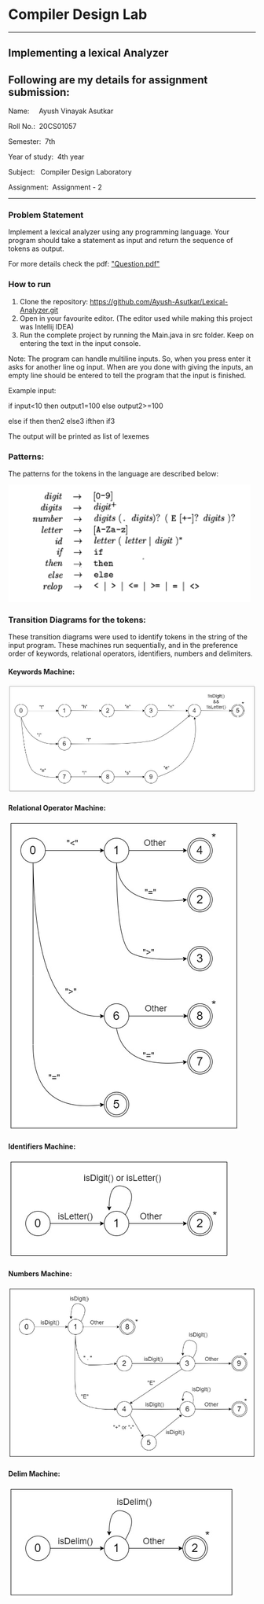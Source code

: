 # Compiler Design Lab

---

## Implementing a lexical Analyzer
## Following are my details for assignment submission:
<p>Name: &nbsp;&nbsp;&nbsp;&nbsp;Ayush Vinayak Asutkar</p>
<p>Roll No.: &nbsp;20CS01057</p>
<p>Semester: &nbsp;7th</p>
<p>Year of study: &nbsp;4th year</p>
<p>Subject: &nbsp;&nbsp;Compiler Design Laboratory</p>
<p>Assignment: &nbsp;Assignment - 2</p>

---


### Problem Statement
<p>Implement a lexical analyzer using any programming language. Your program should take a statement as input
and return the sequence of tokens as output.</p>

<p>For more details check the pdf: <a href="Question.pdf">"Question.pdf"</a></p>

### How to run
1. Clone the repository: https://github.com/Ayush-Asutkar/Lexical-Analyzer.git
2. Open in your favourite editor. (The editor used while making this project was Intellij IDEA)
3. Run the complete project by running the Main.java in src folder. Keep on entering the text in the input console.
<p>Note: The program can handle multiline inputs. So, when you press enter it asks for another line og input. 
When are you done with giving the inputs, an empty line should be entered to tell the program that the input is finished.</p>
<p>Example input:</p>
<p>if input<10 then output1=100 else output2>=100</p>
<p>else if then then2 else3 ifthen if3</p>
<p>The output will be printed as list of lexemes</p>

### Patterns:
<p>The patterns for the tokens in the language are described below:</p>
<img src="Images/Pattern.png" alt="Pattern">

### Transition Diagrams for the tokens:
<p>These transition diagrams were used to identify tokens in the string of the input program. 
These machines run sequentially, and in the preference order of keywords, relational operators, identifiers, numbers and delimiters.</p>

#### Keywords Machine:
<p><img src="Images/Machine_Images/Keyword_Machine.jpg" alt="Keyword Machine"></p>

#### Relational Operator Machine:
<p><img src="Images/Machine_Images/Relop_Machine.jpg" alt="Relational operator Machine"></p>

#### Identifiers Machine:
<p><img src="Images/Machine_Images/Identifier_Machine.jpg" alt="Identifiers Machine"></p>

#### Numbers Machine:
<p><img src="Images/Machine_Images/Number_Machine.jpg" alt="Numbers Machine"></p>

#### Delim Machine:
<p><img src="Images/Machine_Images/Delim_Machine.jpg" alt="Delim Machine"></p>
